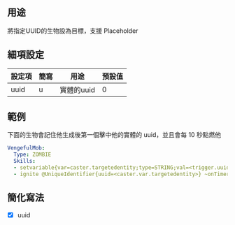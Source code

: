 ## 用途
將指定UUID的生物設為目標，支援 Placeholder


## 細項設定
| 設定項 | 簡寫   | 用途                      | 預設值 |
|-----------|-----------|----------------------------------------------------------------------|---------|
| uuid      | u         | 實體的uuid           | 0       |


## 範例
下面的生物會記住他生成後第一個擊中他的實體的 uuid，並且會每 10 秒點燃他
```yaml
VengefulMob:
  Type: ZOMBIE
  Skills:
  - setvariable{var=caster.targetedentity;type=STRING;val=<trigger.uuid>} @self ~onDamaged =100% ?~isLiving
  - ignite @UniqueIdentifier{uuid=<caster.var.targetedentity>} ~onTimer:200 ?variableisset{var=caster.targetedentity}
```


## 簡化寫法
- [x] uuid